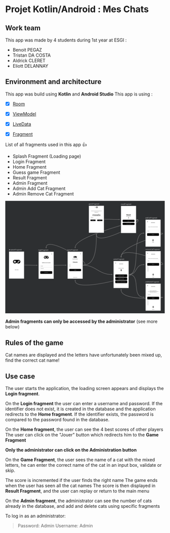 # Projet Kotlin/Android : Mes Chats

## Work team

This app was made by 4 students during 1st year at ESGI : 
* Benoit PEGAZ
* Tristan DA COSTA
* Aldrick CLERET
* Eliott DELANNAY


## Environment and architecture
This app was build using **Kotlin** and **Android Studio**
This app is using : 
- [x] [Room](https://developer.android.com/training/data-storage/room)
- [x] [ViewModel](https://developer.android.com/topic/libraries/architecture/viewmodel)
- [x] [LiveData](https://developer.android.com/topic/libraries/architecture/livedata)
- [x] [Fragment](https://developer.android.com/guide/fragments)


List of all fragments used in this app :+1: 
- Splash Fragment (Loading page)
- Login Fragment
- Home Fragment
- Guess game Fragment
- Result Fragment
- Admin Fragment
- Admin Add Cat Fragment
- Admin Remove Cat Fragment

![Navigation graph](/gitressources/navigation_graph.PNG)

**Admin fragments can only be accessed by the administrator** (see more below)

## Rules of the game
Cat names are displayed and the letters have unfortunately been mixed up, find the correct cat name!

## Use case
The user starts the application, the loading screen appears and displays the **Login fragment**.

On the **Login fragment** the user can enter a username and password.
If the identifier does not exist, it is created in the database and the application redirects to the **Home fragment**.
If the identifier exists, the password is compared to the password found in the database.

On the **Home fragment**, the user can see the 4 best scores of other players
The user can click on the "Jouer" button which redirects him to the **Game Fragment**

**Only the administrator can click on the Administration button**

On the **Game Fragment**, the user sees the name of a cat with the mixed letters, he can enter the correct name of the cat in an input box, validate or skip.

The score is incremented if the user finds the right name
The game ends when the user has seen all the cat names
The score is then displayed in **Result Fragment**, and the user can replay or return to the main menu

On the **Admin fragment**, the administrator can see the number of cats already in the database, and add and delete cats using specific fragments

To log in as an administrator:


>Password: Admin
Username: Admin